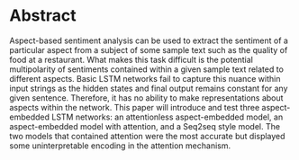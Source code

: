 # Abstract

Aspect-based sentiment analysis can be used to extract the sentiment of a particular
aspect from a subject of some sample text such as the quality of food at a restaurant.
What makes this task difficult is the potential multipolarity of sentiments contained
within a given sample text related to different aspects. Basic LSTM networks fail to
capture this nuance within input strings as the hidden states and final output remains
constant for any given sentence. Therefore, it has no ability to make representations about
aspects within the network. This paper will introduce and test three aspect-embedded
LSTM networks: an attentionless aspect-embedded model, an aspect-embedded model
with attention, and a Seq2seq style model. The two models that contained attention
were the most accurate but displayed some uninterpretable encoding in the attention
mechanism.
